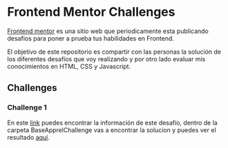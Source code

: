 # Frontend Mentor Challenges

[Frontend mentor](https://www.frontendmentor.io) es una sitio web que periodicamente esta publicando desafios para poner a prueba tus habilidades en Frontend.

El objetivo de este repositorio es compartir con las personas la solución de los diferentes desafíos que voy realizando y por otro lado evaluar mis conocimientos en HTML, CSS y Javascript.

## Challenges

### Challenge 1
En este [link](https://www.frontendmentor.io/challenges/base-apparel-coming-soon-page-5d46b47f8db8a7063f9331a0) puedes encontrar la información de este desafío, dentro de la carpeta BaseApprelChallenge vas a encontrar la solucion y puedes ver el resultado [aquí](https://priceless-bohr-d49723.netlify.app/baseapprelchallenge/). 
